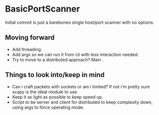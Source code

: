 # BasicPortScanner

Initial commit is just a barebones single host/port scanner with no options.

## Moving forward

- Add threading.
- Add args so we can run it from cli with less interaction needed.
- Try to move to a distributed approach? Main .

## Things to look into/keep in mind

- Can i craft packets with sockets or am i limited?
    If not i'm pretty sure scapy is the ideal module to use.
- Keep it as light as possible to keep speed up.
- Script to be server and client for distributed to keep complexity down, using args to force operating mode.
